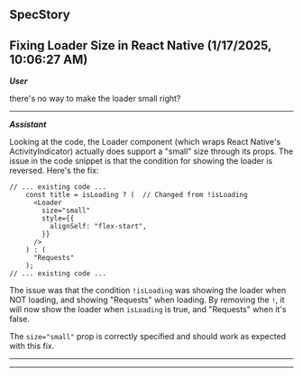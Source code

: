 ## SpecStory

## Fixing Loader Size in React Native (1/17/2025, 10:06:27 AM)

_**User**_

there's no way to make the loader small right?

---

_**Assistant**_

Looking at the code, the Loader component (which wraps React Native's ActivityIndicator) actually does support a "small" size through its props. The issue in the code snippet is that the condition for showing the loader is reversed. Here's the fix:

```typescript:features/conversation-list/conversation-list-awaiting-requests.tsx
// ... existing code ...
    const title = isLoading ? (  // Changed from !isLoading
      <Loader
        size="small"
        style={{
          alignSelf: "flex-start",
        }}
      />
    ) : (
      "Requests"
    );
// ... existing code ...
```

The issue was that the condition `!isLoading` was showing the loader when NOT loading, and showing "Requests" when loading. By removing the `!`, it will now show the loader when `isLoading` is true, and "Requests" when it's false.

The `size="small"` prop is correctly specified and should work as expected with this fix.

---



---

